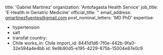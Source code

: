 title: 'Gabriel Martinez'
organization: 'Antofagasta Health Service'
job_title: 'E-Health in Geriatric Medicine'
official_title: ''
email_address: gmartinezfuentes@gmail.com
post_nominal_letters: 'MD PhD'
expertise:
  - hypertension
  - salt
  - transfat
country:
  - Chile
works_in: Chile
import_id: 8441d1d6-7f0e-442b-9fa0-32e594a4e4bb
id: 9e9b90d5-e195-4229-875b-15004e87e0c9
